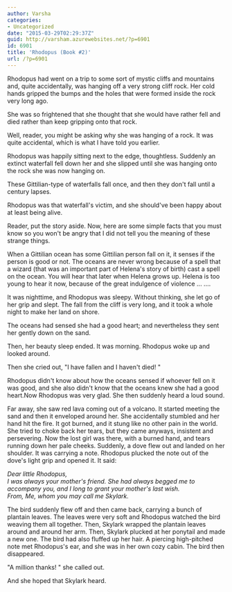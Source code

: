```yaml
---
author: Varsha
categories:
- Uncategorized
date: "2015-03-29T02:29:37Z"
guid: http://varsham.azurewebsites.net/?p=6901
id: 6901
title: 'Rhodopus (Book #2)'
url: /?p=6901
---
```


Rhodopus had went on a trip to some sort of mystic cliffs and mountains and, quite accidentally, was hanging off a very strong cliff rock. Her cold hands gripped the bumps and the holes that were formed inside the rock very long ago.

She was so frightened that she thought that she would have rather fell and died rather than keep gripping onto that rock.

Well, reader, you might be asking why she was hanging of a rock. It was quite accidental, which is what I have told you earlier.

Rhodopus was happily sitting next to the edge, thoughtless. Suddenly an extinct waterfall fell down her and she slipped until she was hanging onto the rock she was now hanging on.

These Gittilian-type of waterfalls fall once, and then they don't fall until a century lapses.

Rhodopus was that waterfall's victim, and she should've been happy about at least being alive.

 

Reader, put the story aside. Now, here are some simple facts that you must know so you won't be angry that I did not tell you the meaning of these strange things.

When a Gittilian ocean has some Gittilian person fall on it, it senses if the person is good or not. The oceans are never wrong because of a spell that a wizard (that was an important part of Helena's story of birth) cast a spell on the ocean. You will hear that later when Helena grows up. Helena is too young to hear it now, because of the great indulgence of violence ... ....

It was nighttime, and Rhodopus was sleepy. Without thinking, she let go of her grip and slept. The fall from the cliff is very long, and it took a whole night to make her land on shore.

The oceans had sensed she had a good heart; and nevertheless they sent her gently down on the sand.

Then, her beauty sleep ended. It was morning. Rhodopus woke up and looked around.

Then she cried out,  "I have fallen and I haven't died! "

Rhodopus didn't know about how the oceans sensed if whoever fell on it was good, and she also didn't know that the oceans knew she had a good heart.Now Rhodopus was very glad. She then suddenly heard a loud sound.

Far away, she saw red lava coming out of a volcano. It started meeting the sand and then it enveloped around her. She accidentally stumbled and her hand hit the fire. It got burned, and it stung like no other pain in the world. She tried to choke back her tears, but they came anyways, insistent and persevering. Now the lost girl was there, with a burned hand, and tears running down her pale cheeks. Suddenly, a dove flew out and landed on her shoulder. It was carrying a note. Rhodopus plucked the note out of the dove's light grip and opened it. It said:

<address>
  Dear little Rhodopus,
</address>

<address>
    I was always your mother's friend. She had always begged me to accompany you, and I long to grant your mother's last wish.
</address>

<address>
  From, Me, whom you may call me Skylark.
</address>

The bird suddenly flew off and then came back, carrying a bunch of plantain leaves. The leaves were very soft and Rhodopus watched the bird weaving them all together. Then, Skylark wrapped the plantain leaves around and around her arm. Then, Skylark plucked at her ponytail and made a new one. The bird had also fluffed up her hair. A piercing high-pitched note met Rhodopus's ear, and she was in her own cozy cabin. The bird then disappeared.

 "A million thanks! " she called out.

And she hoped that Skylark heard.

<address>
   
</address>

 

 

 